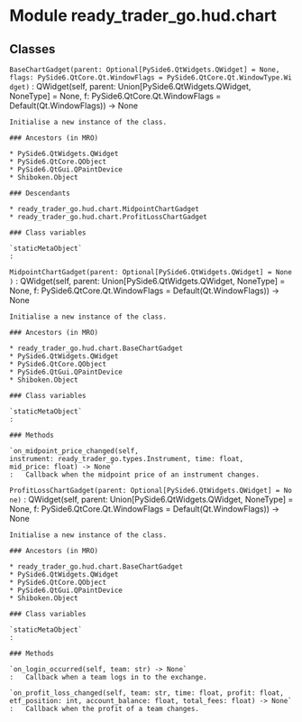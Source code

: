 Module ready_trader_go.hud.chart
================================

Classes
-------

`BaseChartGadget(parent: Optional[PySide6.QtWidgets.QWidget] = None, flags: PySide6.QtCore.Qt.WindowFlags = PySide6.QtCore.Qt.WindowType.Widget)`
:   QWidget(self, parent: Union[PySide6.QtWidgets.QWidget, NoneType] = None, f: PySide6.QtCore.Qt.WindowFlags = Default(Qt.WindowFlags)) -> None
    
    Initialise a new instance of the class.

    ### Ancestors (in MRO)

    * PySide6.QtWidgets.QWidget
    * PySide6.QtCore.QObject
    * PySide6.QtGui.QPaintDevice
    * Shiboken.Object

    ### Descendants

    * ready_trader_go.hud.chart.MidpointChartGadget
    * ready_trader_go.hud.chart.ProfitLossChartGadget

    ### Class variables

    `staticMetaObject`
    :

`MidpointChartGadget(parent: Optional[PySide6.QtWidgets.QWidget] = None)`
:   QWidget(self, parent: Union[PySide6.QtWidgets.QWidget, NoneType] = None, f: PySide6.QtCore.Qt.WindowFlags = Default(Qt.WindowFlags)) -> None
    
    Initialise a new instance of the class.

    ### Ancestors (in MRO)

    * ready_trader_go.hud.chart.BaseChartGadget
    * PySide6.QtWidgets.QWidget
    * PySide6.QtCore.QObject
    * PySide6.QtGui.QPaintDevice
    * Shiboken.Object

    ### Class variables

    `staticMetaObject`
    :

    ### Methods

    `on_midpoint_price_changed(self, instrument: ready_trader_go.types.Instrument, time: float, mid_price: float) ‑> None`
    :   Callback when the midpoint price of an instrument changes.

`ProfitLossChartGadget(parent: Optional[PySide6.QtWidgets.QWidget] = None)`
:   QWidget(self, parent: Union[PySide6.QtWidgets.QWidget, NoneType] = None, f: PySide6.QtCore.Qt.WindowFlags = Default(Qt.WindowFlags)) -> None
    
    Initialise a new instance of the class.

    ### Ancestors (in MRO)

    * ready_trader_go.hud.chart.BaseChartGadget
    * PySide6.QtWidgets.QWidget
    * PySide6.QtCore.QObject
    * PySide6.QtGui.QPaintDevice
    * Shiboken.Object

    ### Class variables

    `staticMetaObject`
    :

    ### Methods

    `on_login_occurred(self, team: str) ‑> None`
    :   Callback when a team logs in to the exchange.

    `on_profit_loss_changed(self, team: str, time: float, profit: float, etf_position: int, account_balance: float, total_fees: float) ‑> None`
    :   Callback when the profit of a team changes.